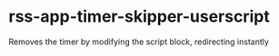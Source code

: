 # rss-app-timer-skipper-userscript
Removes the timer by modifying the script block, redirecting instantly
